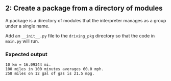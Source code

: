 ## 2: Create a package from a directory of modules

A package is a directory of modules that the interpreter manages as a group under a single name.

Add an `__init__.py` file to the `driving_pkg` directory so that the code in `main.py` will run.

### Expected output

```
10 km = 16.09344 mi.
100 miles in 100 minutes averages 60.0 mph.
258 miles on 12 gal of gas is 21.5 mpg.
```
